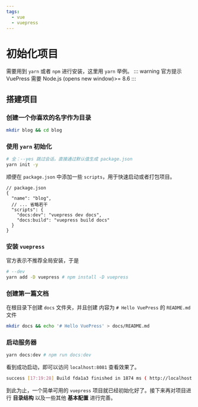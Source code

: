 ```yaml
---
tags: 
  - vue
  - vuepress
---
```

# 初始化项目
需要用到 `yarn` 或者 `npm` 进行安装，这里用 `yarn` 举例。
::: warning 官方提示
VuePress 需要 Node.js (opens new window)>= 8.6
:::

## 搭建项目
### 创建一个你喜欢的名字作为目录
``` bash
mkdir blog && cd blog
```
### 使用 `yarn` 初始化
``` bash
# 全：--yes 跳过会话，直接通过默认值生成 package.json
yarn init -y
```
顺便在 `package.json` 中添加一些 `scripts`，用于快速启动或者打包项目。
``` json{5-7}
// package.json
{
  "name": "blog",
  // ... 省略若干
  "scripts": {
    "docs:dev": "vuepress dev docs",
    "docs:build": "vuepress build docs"
  }
}
```

### 安装 `vuepress`
官方表示不推荐全局安装，于是
``` bash
# --dev
yarn add -D vuepress # npm install -D vuepress
```
### 创建第一篇文档
在根目录下创建 `docs` 文件夹，并且创建 内容为 `# Hello VuePress` 的 `README.md` 文件
``` bash
mkdir docs && echo '# Hello VuePress' > docs/README.md
```
### 启动服务器
``` bash
yarn docs:dev # npm run docs:dev
```
看到成功启动，即可以访问 `localhost:8081` 查看效果了。
``` bash
success [17:19:28] Build fda1a3 finished in 1874 ms ( http://localhost:8081/ )
```
到此为止，一个简单可用的 `vuepress` 项目就已经初始化好了。接下来再对项目进行 **目录结构** 以及一些其他 **基本配置** 进行完善。